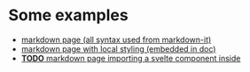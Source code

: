 # Some examples

* [markdown page (all syntax used from markdown-it)](test-a)
* [markdown page with local styling (embedded in doc)](test-b)
* [**TODO** markdown page importing a svelte component inside](test-c)

